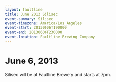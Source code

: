 ```yaml
---
layout: faultline
title: June 2013 Silisec
event-summary: Silisec
event-timezone: America/Los_Angeles
event-start: 20130606T190000
event-end: 20130606T230000
event-location: Faultline Brewing Company
---
```


# June 6, 2013

Silisec will be at Faultline Brewery and starts at 7pm.
